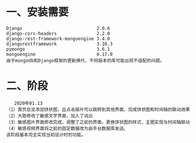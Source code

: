 # 一、安装需要
	Django                            2.0.6
	django-cors-headers               2.2.0
	django-rest-framework-mongoengine 3.4.0
	djangorestframework               3.10.3
	pymongo                           3.6.1
	mongoengine                       0.17.0
	由于mongodb和Django框架的更新换代，不同版本的库可能出现不适配的问题。
# 二、阶段
       2020年01.13
	（1）首页总览添加饼状图，且点击扇叶可以跳转到其他界面，完成饼状图和时间轴的联动效果
	（2）大致修改了敏感文字界面，加入了词云
	（3）敏感图片界面修改完成，调整了之前的界面，更换饼状图的样式，主图实现与时间轴联动
	（4）敏感视频界面将之前的固定数据改为由手台数据库发送。
	该阶段基本完全实现当初设计时的功能。
